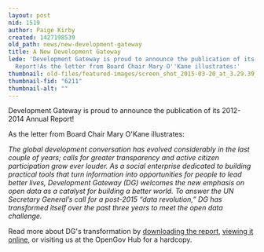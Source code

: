 ```yaml
---
layout: post
nid: 1519
author: Paige Kirby
created: 1427198539
old_path: news/new-development-gateway
title: A New Development Gateway
lede: 'Development Gateway is proud to announce the publication of its 2012-2014 Annual
  Report!As the letter from Board Chair Mary O''Kane illustrates:'
thumbnail: old-files/featured-images/screen_shot_2015-03-20_at_3.29.39_pm.png
thumbnail-fid: "6211"
thumbnail-alt: ""
---
```


Development Gateway is proud to announce the publication of its 2012-2014 Annual Report!

As the letter from Board Chair Mary O'Kane illustrates:

*The global development conversation has evolved considerably in the last couple of years; calls for greater transparency and active citizen participation grow ever louder. As a social enterprise dedicated to building practical tools that turn information into opportunities for people to lead better lives, Development Gateway (DG) welcomes the new emphasis on open data as a catalyst for building a better world. To answer the UN Secretary General’s call for a post-2015 “data revolution,” DG has transformed itself over the past three years to meet the open data challenge.*

Read more about DG's transformation by [downloading the report](/assets/webfm/pdfs/dg_2014_annual_report_eng.pdf), [viewing it online](/about/Annual-Report), or visiting us at the OpenGov Hub for a hardcopy.
